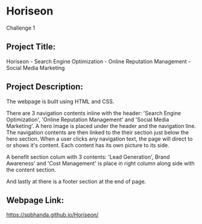 # Horiseon
Challenge 1

Project Title:
-------------
Horiseon - Search Engine Optimization - Online Reputation Management - Social Media Marketing 


Project Description:
--------------------
The webpage is built using HTML and CSS. 

There are 3 navigation contents inline with the header: 'Search Engine Optimization', 'Online Reputation Management' and 'Social Media Marketing'. A hero image is placed under the header and the navigation line. The navigation contents are then linked to the their section just below the hero section. When a user clicks any navigation text, the page will direct to or shows it's content. Each content has its own picture to its side. 

A benefit section colum with 3 contents: 'Lead Generation', Brand Awareness' and 'Cost Management' is place in right column along side with the content section. 

And lastly at there is a footer section at the end of page. 

Webpage Link:
-------------
https://spbhanda.github.io/Horiseon/
